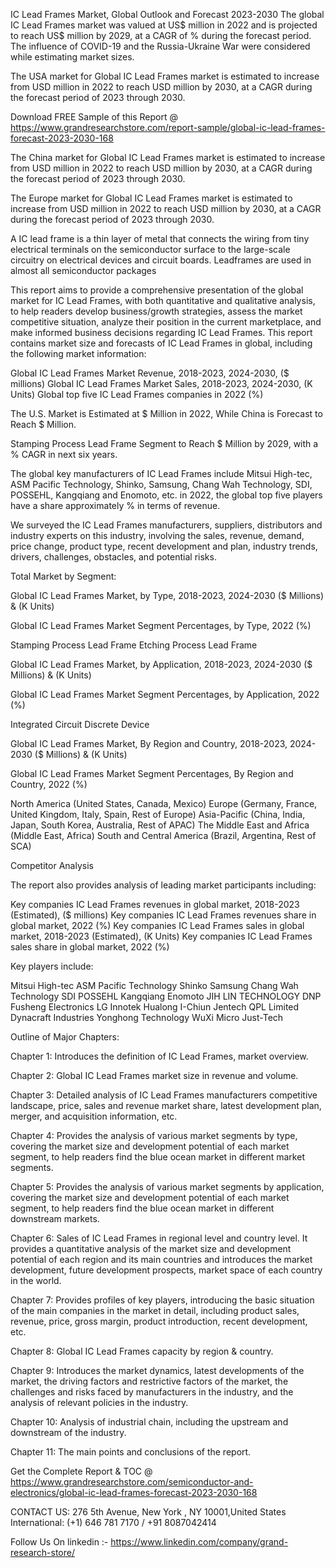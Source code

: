 IC Lead Frames Market, Global Outlook and Forecast 2023-2030
The global IC Lead Frames market was valued at US$ million in 2022 and is projected to reach US$ million by 2029, at a CAGR of % during the forecast period. The influence of COVID-19 and the Russia-Ukraine War were considered while estimating market sizes.

The USA market for Global IC Lead Frames market is estimated to increase from USD million in 2022 to reach USD million by 2030, at a CAGR during the forecast period of 2023 through 2030.

Download FREE Sample of this Report @ https://www.grandresearchstore.com/report-sample/global-ic-lead-frames-forecast-2023-2030-168

The China market for Global IC Lead Frames market is estimated to increase from USD million in 2022 to reach USD million by 2030, at a CAGR during the forecast period of 2023 through 2030.

The Europe market for Global IC Lead Frames market is estimated to increase from USD million in 2022 to reach USD million by 2030, at a CAGR during the forecast period of 2023 through 2030.

A IC lead frame is a thin layer of metal that connects the wiring from tiny electrical terminals on the semiconductor surface to the large-scale circuitry on electrical devices and circuit boards. Leadframes are used in almost all semiconductor packages

This report aims to provide a comprehensive presentation of the global market for IC Lead Frames, with both quantitative and qualitative analysis, to help readers develop business/growth strategies, assess the market competitive situation, analyze their position in the current marketplace, and make informed business decisions regarding IC Lead Frames. This report contains market size and forecasts of IC Lead Frames in global, including the following market information:

Global IC Lead Frames Market Revenue, 2018-2023, 2024-2030, ($ millions)
Global IC Lead Frames Market Sales, 2018-2023, 2024-2030, (K Units)
Global top five IC Lead Frames companies in 2022 (%)

The U.S. Market is Estimated at $ Million in 2022, While China is Forecast to Reach $ Million.

Stamping Process Lead Frame Segment to Reach $ Million by 2029, with a % CAGR in next six years.

The global key manufacturers of IC Lead Frames include Mitsui High-tec, ASM Pacific Technology, Shinko, Samsung, Chang Wah Technology, SDI, POSSEHL, Kangqiang and Enomoto, etc. in 2022, the global top five players have a share approximately % in terms of revenue.

We surveyed the IC Lead Frames manufacturers, suppliers, distributors and industry experts on this industry, involving the sales, revenue, demand, price change, product type, recent development and plan, industry trends, drivers, challenges, obstacles, and potential risks.

Total Market by Segment:

Global IC Lead Frames Market, by Type, 2018-2023, 2024-2030 ($ Millions) & (K Units)

Global IC Lead Frames Market Segment Percentages, by Type, 2022 (%)

Stamping Process Lead Frame
Etching Process Lead Frame

Global IC Lead Frames Market, by Application, 2018-2023, 2024-2030 ($ Millions) & (K Units)

Global IC Lead Frames Market Segment Percentages, by Application, 2022 (%)

Integrated Circuit
Discrete Device

Global IC Lead Frames Market, By Region and Country, 2018-2023, 2024-2030 ($ Millions) & (K Units)

Global IC Lead Frames Market Segment Percentages, By Region and Country, 2022 (%)

North America (United States, Canada, Mexico)
Europe (Germany, France, United Kingdom, Italy, Spain, Rest of Europe)
Asia-Pacific (China, India, Japan, South Korea, Australia, Rest of APAC)
The Middle East and Africa (Middle East, Africa)
South and Central America (Brazil, Argentina, Rest of SCA)

Competitor Analysis

The report also provides analysis of leading market participants including:

Key companies IC Lead Frames revenues in global market, 2018-2023 (Estimated), ($ millions)
Key companies IC Lead Frames revenues share in global market, 2022 (%)
Key companies IC Lead Frames sales in global market, 2018-2023 (Estimated), (K Units)
Key companies IC Lead Frames sales share in global market, 2022 (%)

Key players include:

Mitsui High-tec
ASM Pacific Technology
Shinko
Samsung
Chang Wah Technology
SDI
POSSEHL
Kangqiang
Enomoto
JIH LIN TECHNOLOGY
DNP
Fusheng Electronics
LG Innotek
Hualong
I-Chiun
Jentech
QPL Limited
Dynacraft Industries
Yonghong Technology
WuXi Micro Just-Tech

Outline of Major Chapters:

Chapter 1: Introduces the definition of IC Lead Frames, market overview.

Chapter 2: Global IC Lead Frames market size in revenue and volume.

Chapter 3: Detailed analysis of IC Lead Frames manufacturers competitive landscape, price, sales and revenue market share, latest development plan, merger, and acquisition information, etc.

Chapter 4: Provides the analysis of various market segments by type, covering the market size and development potential of each market segment, to help readers find the blue ocean market in different market segments.

Chapter 5: Provides the analysis of various market segments by application, covering the market size and development potential of each market segment, to help readers find the blue ocean market in different downstream markets.

Chapter 6: Sales of IC Lead Frames in regional level and country level. It provides a quantitative analysis of the market size and development potential of each region and its main countries and introduces the market development, future development prospects, market space of each country in the world.

Chapter 7: Provides profiles of key players, introducing the basic situation of the main companies in the market in detail, including product sales, revenue, price, gross margin, product introduction, recent development, etc.

Chapter 8: Global IC Lead Frames capacity by region & country.

Chapter 9: Introduces the market dynamics, latest developments of the market, the driving factors and restrictive factors of the market, the challenges and risks faced by manufacturers in the industry, and the analysis of relevant policies in the industry.

Chapter 10: Analysis of industrial chain, including the upstream and downstream of the industry.

Chapter 11: The main points and conclusions of the report.

Get the Complete Report & TOC @ https://www.grandresearchstore.com/semiconductor-and-electronics/global-ic-lead-frames-forecast-2023-2030-168

CONTACT US:
276 5th Avenue, New York , NY 10001,United States
International: (+1) 646 781 7170 / +91 8087042414

Follow Us On linkedin :- https://www.linkedin.com/company/grand-research-store/
